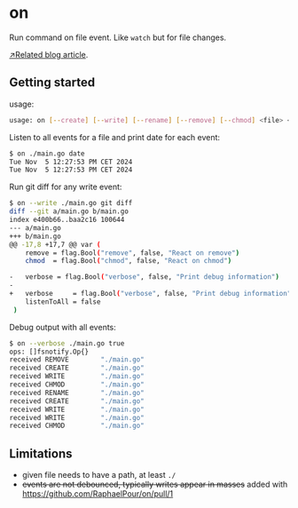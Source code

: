 # on

Run command on file event. Like `watch` but for file changes.

[↗️Related blog article](https://evilcookie.de/on-run-commands-on-file-event.html).

## Getting started

usage:
```bash
usage: on [--create] [--write] [--rename] [--remove] [--chmod] <file> <cmd...>
```

Listen to all events for a file and print date for each event:
```bash
$ on ./main.go date
Tue Nov  5 12:27:53 PM CET 2024
Tue Nov  5 12:27:53 PM CET 2024
```

Run git diff for any write event:
```bash
$ on --write ./main.go git diff
diff --git a/main.go b/main.go
index e400b66..baa2c16 100644
--- a/main.go
+++ b/main.go
@@ -17,8 +17,7 @@ var (
    remove = flag.Bool("remove", false, "React on remove")
    chmod  = flag.Bool("chmod", false, "React on chmod")

-   verbose = flag.Bool("verbose", false, "Print debug information")
-
+   verbose     = flag.Bool("verbose", false, "Print debug information")
    listenToAll = false
 )
```

Debug output with all events:
```bash
$ on --verbose ./main.go true
ops: []fsnotify.Op{}
received REMOVE        "./main.go"
received CREATE        "./main.go"
received WRITE         "./main.go"
received CHMOD         "./main.go"
received RENAME        "./main.go"
received CREATE        "./main.go"
received WRITE         "./main.go"
received WRITE         "./main.go"
received CHMOD         "./main.go"
```

## Limitations

- given file needs to have a path, at least `./`
- ~~events are not debounced, typically writes appear in masses~~ added with https://github.com/RaphaelPour/on/pull/1
